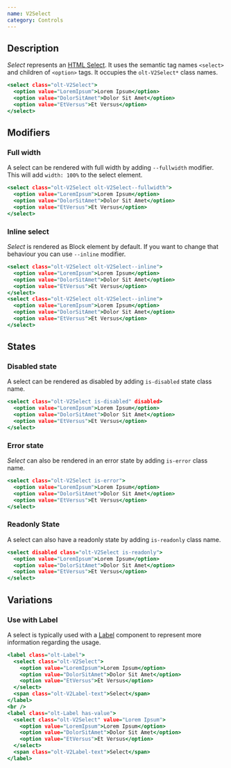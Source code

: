 ```yaml
---
name: V2Select
category: Controls
---
```


## Description

*Select* represents an
[HTML Select](https://developer.mozilla.org/en-US/docs/Web/HTML/Element/option).
It uses the semantic tag names `<select>` and children of `<option>` tags. It
occupies the `olt-V2Select*` class names.

```select.html
<select class="olt-V2Select">
  <option value="LoremIpsum">Lorem Ipsum</option>
  <option value="DolorSitAmet">Dolor Sit Amet</option>
  <option value="EtVersus">Et Versus</option>
</select>
```

## Modifiers

### Full width

A select can be rendered with full width by adding `--fullwidth` modifier. This
will add `width: 100%` to the select element.

```fullwidth.html
<select class="olt-V2Select olt-V2Select--fullwidth">
  <option value="LoremIpsum">Lorem Ipsum</option>
  <option value="DolorSitAmet">Dolor Sit Amet</option>
  <option value="EtVersus">Et Versus</option>
</select>
```

### Inline select

*Select* is rendered as Block element by default. If you want to change that
behaviour you can use `--inline` modifier.

```inline.html
<select class="olt-V2Select olt-V2Select--inline">
  <option value="LoremIpsum">Lorem Ipsum</option>
  <option value="DolorSitAmet">Dolor Sit Amet</option>
  <option value="EtVersus">Et Versus</option>
</select>
<select class="olt-V2Select olt-V2Select--inline">
  <option value="LoremIpsum">Lorem Ipsum</option>
  <option value="DolorSitAmet">Dolor Sit Amet</option>
  <option value="EtVersus">Et Versus</option>
</select>
```


## States

### Disabled state

A select can be rendered as disabled by adding `is-disabled` state class name.

```disabled.html
<select class="olt-V2Select is-disabled" disabled>
  <option value="LoremIpsum">Lorem Ipsum</option>
  <option value="DolorSitAmet">Dolor Sit Amet</option>
  <option value="EtVersus">Et Versus</option>
</select>
```

### Error state

*Select* can also be rendered in an error state by adding `is-error` class name.

```error.html
<select class="olt-V2Select is-error">
  <option value="LoremIpsum">Lorem Ipsum</option>
  <option value="DolorSitAmet">Dolor Sit Amet</option>
  <option value="EtVersus">Et Versus</option>
</select>
```

### Readonly State

A select can also have a readonly state by adding `is-readonly` class name.

```readonly.html
<select disabled class="olt-V2Select is-readonly">
  <option value="LoremIpsum">Lorem Ipsum</option>
  <option value="DolorSitAmet">Dolor Sit Amet</option>
  <option value="EtVersus">Et Versus</option>
</select>
```

## Variations

### Use with Label

A select is typically used with a [Label](/#label) component to represent more
information regarding the usage.

```label.html
<label class="olt-Label">
  <select class="olt-V2Select">
    <option value="LoremIpsum">Lorem Ipsum</option>
    <option value="DolorSitAmet">Dolor Sit Amet</option>
    <option value="EtVersus">Et Versus</option>
  </select>
  <span class="olt-V2Label-text">Select</span>
</label>
<br />
<label class="olt-Label has-value">
  <select class="olt-V2Select" value="Lorem Ipsum">
    <option value="LoremIpsum">Lorem Ipsum</option>
    <option value="DolorSitAmet">Dolor Sit Amet</option>
    <option value="EtVersus">Et Versus</option>
  </select>
  <span class="olt-V2Label-text">Select</span>
</label>
```


